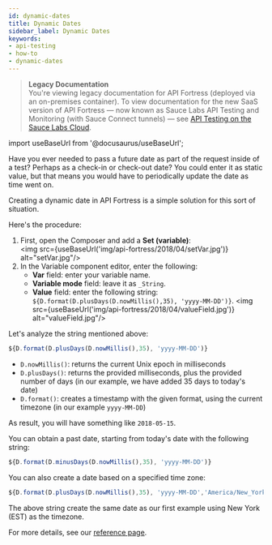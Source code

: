 ```yaml
---
id: dynamic-dates
title: Dynamic Dates
sidebar_label: Dynamic Dates
keywords:
- api-testing
- how-to
- dynamic-dates
---
```


<head>
  <meta name="robots" content="noindex" />
</head>

> **Legacy Documentation**<br/>You're viewing legacy documentation for API Fortress (deployed via an on-premises container). To view documentation for the new SaaS version of API Fortress &#8212; now known as Sauce Labs API Testing and Monitoring (with Sauce Connect tunnels) &#8212; see [API Testing on the Sauce Labs Cloud](/api-testing/).

import useBaseUrl from '@docusaurus/useBaseUrl';

Have you ever needed to pass a future date as part of the request inside of a test? Perhaps as a check-in or check-out date? You could enter it as static value, but that means you would have to periodically update the date as time went on.

Creating a dynamic date in API Fortress is a simple solution for this sort of situation.

Here's the procedure:

1. First, open the Composer and add a **Set (variable)**:<br/>
   <img src={useBaseUrl('img/api-fortress/2018/04/setVar.jpg')} alt="setVar.jpg"/>
2. In the Variable component editor, enter the following:
   - **Var** field: enter your variable name.
   - **Variable mode** field: leave it as `_String`.
   - **Value** field: enter the following string: `${D.format(D.plusDays(D.nowMillis(),35), 'yyyy-MM-DD')}`.
     <img src={useBaseUrl('img/api-fortress/2018/04/valueField.jpg')} alt="valueField.jpg"/>

Let's analyze the string mentioned above:

```js
${D.format(D.plusDays(D.nowMillis(),35), 'yyyy-MM-DD')}
```

- `D.nowMillis()`: returns the current Unix epoch in milliseconds
- `D.plusDays()`: returns the provided milliseconds, plus the provided number of days (in our example, we have added 35 days to today's date)
- `D.format()`: creates a timestamp with the given format, using the current timezone (in our example `yyyy-MM-DD`)

As result, you will have something like `2018-05-15`.

You can obtain a past date, starting from today's date with the following string:

```js
${D.format(D.minusDays(D.nowMillis(),35), 'yyyy-MM-DD')}
```

You can also create a date based on a specified time zone:

```js
${D.format(D.plusDays(D.nowMillis(),35), 'yyyy-MM-DD','America/New_York')}
```

The above string create the same date as our first example using New York (EST) as the timezone.

For more details, see our [reference page](https://apifortress.com/doc/expression-language-extensions).
